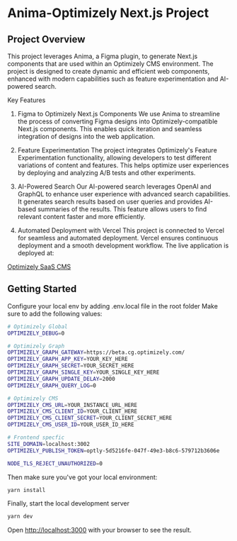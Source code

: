 # Anima-Optimizely Next.js Project
## Project Overview
This project leverages Anima, a Figma plugin, to generate Next.js components that are used within an Optimizely CMS environment. The project is designed to create dynamic and efficient web components, enhanced with modern capabilities such as feature experimentation and AI-powered search.

Key Features
1. Figma to Optimizely Next.js Components
We use Anima to streamline the process of converting Figma designs into Optimizely-compatible Next.js components. This enables quick iteration and seamless integration of designs into the web application.

2. Feature Experimentation
The project integrates Optimizely's Feature Experimentation functionality, allowing developers to test different variations of content and features. This helps optimize user experiences by deploying and analyzing A/B tests and other experiments.

3. AI-Powered Search
Our AI-powered search leverages OpenAI and GraphQL to enhance user experience with advanced search capabilities. It generates search results based on user queries and provides AI-based summaries of the results. This feature allows users to find relevant content faster and more efficiently.

4. Automated Deployment with Vercel
This project is connected to Vercel for seamless and automated deployment. Vercel ensures continuous deployment and a smooth development workflow. The live application is deployed at:

[Optimizely SaaS CMS](https://optimizely-saas-cms-plum.vercel.app/en)

## Getting Started

Configure your local env by adding .env.local file in the root folder
Make sure to add the following values:

```bash
# Optimizely Global
OPTIMIZELY_DEBUG=0

# Optimizely Graph
OPTIMIZELY_GRAPH_GATEWAY=https://beta.cg.optimizely.com/
OPTIMIZELY_GRAPH_APP_KEY=YOUR_KEY_HERE
OPTIMIZELY_GRAPH_SECRET=YOUR_SECRET_HERE
OPTIMIZELY_GRAPH_SINGLE_KEY=YOUR_SINGLE_KEY_HERE
OPTIMIZELY_GRAPH_UPDATE_DELAY=2000
OPTIMIZELY_GRAPH_QUERY_LOG=0

# Optimizely CMS
OPTIMIZELY_CMS_URL=YOUR_INSTANCE_URL_HERE
OPTIMIZELY_CMS_CLIENT_ID=YOUR_CLIENT_HERE
OPTIMIZELY_CMS_CLIENT_SECRET=YOUR_CLIENT_SECRET_HERE
OPTIMIZELY_CMS_USER_ID=YOUR_USER_ID_HERE

# Frontend specfic
SITE_DOMAIN=localhost:3002
OPTIMIZELY_PUBLISH_TOKEN=optly-5d5216fe-047f-49e3-b8c6-579712b3606e

NODE_TLS_REJECT_UNAUTHORIZED=0
```

Then make sure you've got your local environment:
```bash
yarn install
```

Finally, start the local development server
```bash
yarn dev
```

Open [http://localhost:3000](http://localhost:3000) with your browser to see the result.

